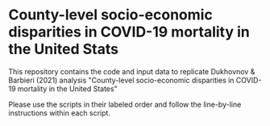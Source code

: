 # County-level socio-economic disparities in COVID-19 mortality in the United Stats
This repository contains the code and input data to replicate Dukhovnov &amp; Barbieri (2021) analysis "County-level socio-economic disparities in COVID-19 mortality in the United States"

Please use the scripts in their labeled order and follow the line-by-line instructions within each script.
